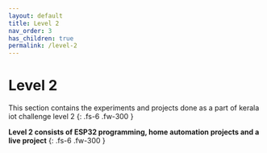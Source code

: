```yaml
---
layout: default
title: Level 2
nav_order: 3
has_children: true
permalink: /level-2
---
```


# **Level 2**

This section contains the experiments and projects done as a part of kerala iot challenge level 2
{: .fs-6 .fw-300 }

**Level 2 consists of ESP32 programming, home automation projects and a live project** 
{: .fs-6 .fw-300 }
